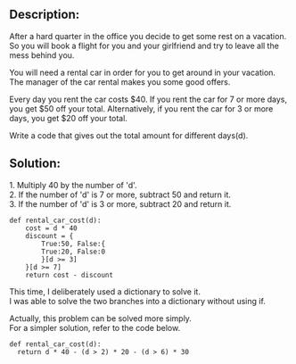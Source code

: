 ## Description:

After a hard quarter in the office you decide to get some rest on a vacation. So you will book a flight for you and your girlfriend and try to leave all the mess behind you.

You will need a rental car in order for you to get around in your vacation. The manager of the car rental makes you some good offers.

Every day you rent the car costs $40. If you rent the car for 7 or more days, you get $50 off your total. Alternatively, if you rent the car for 3 or more days, you get $20 off your total.

Write a code that gives out the total amount for different days(d).

## Solution:

1\. Multiply 40 by the number of 'd'.  
2\. If the number of 'd' is 7 or more, subtract 50 and return it.  
3\. If the number of 'd' is 3 or more, subtract 20 and return it.

```
def rental_car_cost(d):
    cost = d * 40
    discount = {
        True:50, False:{
        True:20, False:0
        }[d >= 3]
    }[d >= 7]
    return cost - discount
```

This time, I deliberately used a dictionary to solve it.  
I was able to solve the two branches into a dictionary without using if.

Actually, this problem can be solved more simply.  
For a simpler solution, refer to the code below.

```
def rental_car_cost(d):
  return d * 40 - (d > 2) * 20 - (d > 6) * 30
```